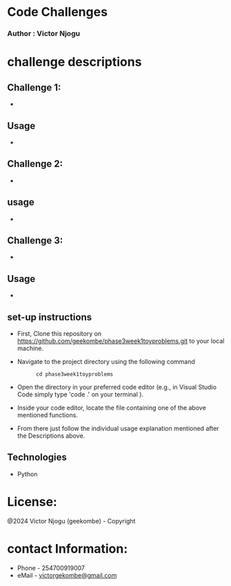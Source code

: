 # Code Challenges 

### Author : Victor Njogu 

# challenge descriptions

## Challenge 1:
- 


## Usage 
- 

## Challenge 2:
- 

## usage 
- 

## Challenge 3:
- 

## Usage
- 

## set-up instructions

- First, Clone this repository on https://github.com/geekombe/phase3week1toyproblems.git to your local machine.

- Navigate to the project directory using the following command

            cd phase3week1toyproblems

- Open the directory in your preferred code editor (e.g., in Visual Studio Code simply type 'code .' on your terminal ).

- Inside your code editor, locate the file containing one of the above mentioned functions.

- From there just follow the individual usage explanation mentioned after the Descriptions above.




## Technologies 
- Python

# License:
@2024 Victor Njogu (geekombe) - Copyright


# contact Information:
- Phone - 254700919007
- eMail - victorgekombe@gmail.com
